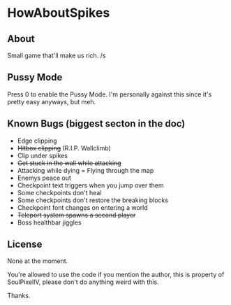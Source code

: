 # HowAboutSpikes

## About
Small game that'll make us rich. /s

## Pussy Mode
Press 0 to enable the Pussy Mode. I'm personally against this since it's pretty easy anyways, but meh.

## Known Bugs (biggest secton in the doc)
- Edge clipping
- ~~Hitbox clipping~~ (R.I.P. Wallclimb)
- Clip under spikes
- ~~Get stuck in the wall while attacking~~
- Attacking while dying = Flying through the map
- Enemys peace out
- Checkpoint text triggers when you jump over them
- Some checkpoints don't heal
- Some checkpoints don't restore the breaking blocks
- Checkpoint font changes on entering a world
- ~~Teleport system spawns a second player~~
- Boss healthbar jiggles

## License
None at the moment.

You're allowed to use the code if you mention the author, this is property of SoulPixelIV, please don't do anything weird with this.

Thanks.

